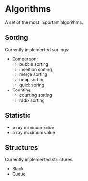 # Algorithms

A set of the most important algorithms.

## Sorting
Currently implemented sortings:
+ Comparison:
    - bubble sorting
    - insertion sorting
    - merge sorting
    - heap sorting
    - quick soring
+ Counting:
    - counting sorting
    - radix sorting
## Statistic
+ array minimum value
+ array maximum value
## Structures
Currently implemented structures:
+ Stack
+ Queue